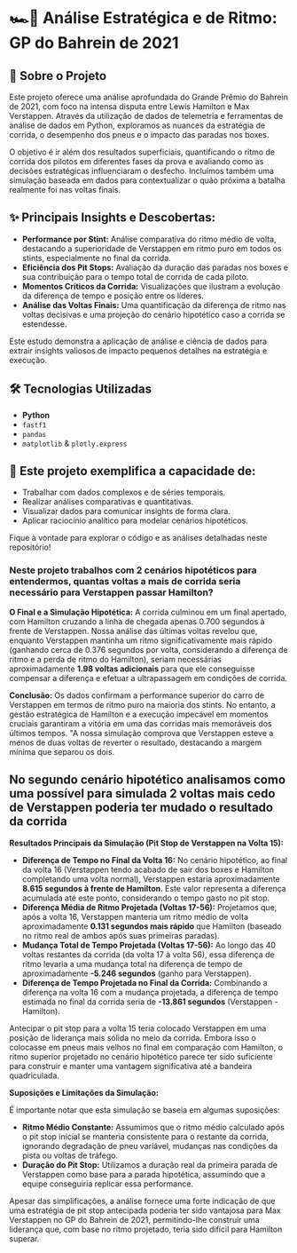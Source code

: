# 🏎️💨 Análise Estratégica e de Ritmo: GP do Bahrein de 2021

## 🤔 Sobre o Projeto

Este projeto oferece uma análise aprofundada do Grande Prêmio do Bahrein de 2021, com foco na intensa disputa entre Lewis Hamilton e Max Verstappen. Através da utilização de dados de telemetria e ferramentas de análise de dados em Python, exploramos as nuances da estratégia de corrida, o desempenho dos pneus e o impacto das paradas nos boxes.

O objetivo é ir além dos resultados superficiais, quantificando o ritmo de corrida dos pilotos em diferentes fases da prova e avaliando como as decisões estratégicas influenciaram o desfecho. Incluímos também uma simulação baseada em dados para contextualizar o quão próxima a batalha realmente foi nas voltas finais.

## ✨ Principais Insights e Descobertas:

*   **Performance por Stint:** Análise comparativa do ritmo médio de volta, destacando a superioridade de Verstappen em ritmo puro em todos os stints, especialmente no final da corrida.
*   **Eficiência dos Pit Stops:** Avaliação da duração das paradas nos boxes e sua contribuição para o tempo total de corrida de cada piloto.
*   **Momentos Críticos da Corrida:** Visualizações que ilustram a evolução da diferença de tempo e posição entre os líderes.
*   **Análise das Voltas Finais:** Uma quantificação da diferença de ritmo nas voltas decisivas e uma projeção do cenário hipotético caso a corrida se estendesse.

Este estudo demonstra a aplicação de análise e ciência de dados para extrair insights valiosos de impacto pequenos detalhes na estratégia e execução.

## 🛠️ Tecnologias Utilizadas

*   **Python**
*   `fastf1`
*   `pandas`
*   `matplotlib` & `plotly.express`

## 🚀  Este projeto exemplifica a capacidade de:

*   Trabalhar com dados complexos e de séries temporais.
*   Realizar análises comparativas e quantitativas.
*   Visualizar dados para comunicar insights de forma clara.
*   Aplicar raciocínio analítico para modelar cenários hipotéticos.

Fique à vontade para explorar o código e as análises detalhadas neste repositório!


### Neste projeto trabalhos com 2 cenários hipotéticos para entendermos, quantas voltas a mais de corrida seria necessário para Verstappen passar Hamilton?

**O Final e a Simulação Hipotética:** A corrida culminou em um final apertado, com Hamilton cruzando a linha de chegada apenas 0.700 segundos à frente de Verstappen. Nossa análise das últimas voltas revelou que, enquanto Verstappen mantinha um ritmo significativamente mais rápido (ganhando cerca de 0.376 segundos por volta, considerando a diferença de ritmo e a perda de ritmo do Hamilton), seriam necessárias aproximadamente **1.98 voltas adicionais** para que ele conseguisse compensar a diferença e efetuar a ultrapassagem em condições de corrida.

**Conclusão:** Os dados confirmam a performance superior do carro de Verstappen em termos de ritmo puro na maioria dos stints. No entanto, a gestão estratégica de Hamilton e a execução impecável em momentos cruciais garantiram a vitória em uma das corridas mais memoráveis dos últimos tempos. "A nossa simulação comprova que Verstappen esteve a menos de duas voltas de reverter o resultado, destacando a margem mínima que separou os dois.

## No segundo cenário hipotético analisamos como uma possível para simulada 2 voltas mais cedo de Verstappen poderia ter mudado o resultado da corrida 

**Resultados Principais da Simulação (Pit Stop de Verstappen na Volta 15):**

*   **Diferença de Tempo no Final da Volta 16:** No cenário hipotético, ao final da volta 16 (Verstappen tendo acabado de sair dos boxes e Hamilton completando uma volta normal), Verstappen estaria aproximadamente **8.615 segundos à frente de Hamilton**. Este valor representa a diferença acumulada até este ponto, considerando o tempo gasto no pit stop.
*   **Diferença Média de Ritmo Projetada (Voltas 17-56):** Projetamos que, após a volta 16, Verstappen manteria um ritmo médio de volta aproximadamente **0.131 segundos mais rápido** que Hamilton (baseado no ritmo real de ambos após suas primeiras paradas).
*   **Mudança Total de Tempo Projetada (Voltas 17-56):** Ao longo das 40 voltas restantes da corrida (da volta 17 à volta 56), essa diferença de ritmo levaria a uma mudança total na diferença de tempo de aproximadamente **-5.246 segundos** (ganho para Verstappen).
*   **Diferença de Tempo Projetada no Final da Corrida:** Combinando a diferença na volta 16 com a mudança projetada, a diferença de tempo estimada no final da corrida seria de **-13.861 segundos** (Verstappen - Hamilton).

Antecipar o pit stop para a volta 15 teria colocado Verstappen em uma posição de liderança mais sólida no meio da corrida. Embora isso o colocasse em pneus mais velhos no final em comparação com Hamilton, o ritmo superior projetado no cenário hipotético parece ter sido suficiente para construir e manter uma vantagem significativa até a bandeira quadriculada.

**Suposições e Limitações da Simulação:**

É importante notar que esta simulação se baseia em algumas suposições:

*   **Ritmo Médio Constante:** Assumimos que o ritmo médio calculado após o pit stop inicial se manteria consistente para o restante da corrida, ignorando degradação de pneu variável, mudanças nas condições da pista ou voltas de tráfego.
*   **Duração do Pit Stop:** Utilizamos a duração real da primeira parada de Verstappen como base para a parada hipotética, assumindo que a equipe conseguiria replicar essa performance.


Apesar das simplificações, a análise fornece uma forte indicação de que uma estratégia de pit stop antecipada poderia ter sido vantajosa para Max Verstappen no GP do Bahrein de 2021, permitindo-lhe construir uma liderança que, com base no ritmo projetado, teria sido difícil para Hamilton superar.
